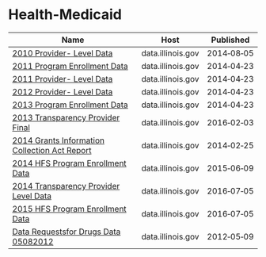 # Health-Medicaid

Name | Host | Published
---- | ---- | ---------
[2010 Provider- Level Data](../datasets/nfi2-2aih.md) | data.illinois.gov | 2014&#x2011;08&#x2011;05
[2011 Program Enrollment Data](../datasets/4py4-2jin.md) | data.illinois.gov | 2014&#x2011;04&#x2011;23
[2011 Provider- Level Data](../datasets/ifaa-ww6b.md) | data.illinois.gov | 2014&#x2011;04&#x2011;23
[2012 Provider- Level Data](../datasets/fb9d-x3ms.md) | data.illinois.gov | 2014&#x2011;04&#x2011;23
[2013 Program Enrollment Data](../datasets/dfxi-9jmz.md) | data.illinois.gov | 2014&#x2011;04&#x2011;23
[2013 Transparency Provider Final](../datasets/4aj8-93ej.md) | data.illinois.gov | 2016&#x2011;02&#x2011;03
[2014 Grants Information Collection Act Report](../datasets/awrz-f99w.md) | data.illinois.gov | 2014&#x2011;02&#x2011;25
[2014 HFS Program Enrollment Data](../datasets/9vqk-fygn.md) | data.illinois.gov | 2015&#x2011;06&#x2011;09
[2014 Transparency Provider Level Data](../datasets/86i3-9wpd.md) | data.illinois.gov | 2016&#x2011;07&#x2011;05
[2015 HFS Program Enrollment Data](../datasets/uiy2-j3ig.md) | data.illinois.gov | 2016&#x2011;07&#x2011;05
[Data Requestsfor Drugs Data 05082012](../datasets/py8c-kjud.md) | data.illinois.gov | 2012&#x2011;05&#x2011;09

